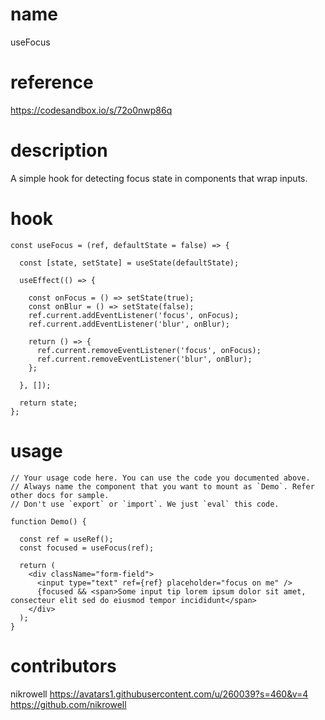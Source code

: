 # name

useFocus

# reference

https://codesandbox.io/s/72o0nwp86q

# description

A simple hook for detecting focus state in components that wrap inputs.

# hook

```
const useFocus = (ref, defaultState = false) => {

  const [state, setState] = useState(defaultState);

  useEffect(() => {

    const onFocus = () => setState(true);
    const onBlur = () => setState(false);
    ref.current.addEventListener('focus', onFocus);
    ref.current.addEventListener('blur', onBlur);

    return () => {
      ref.current.removeEventListener('focus', onFocus);
      ref.current.removeEventListener('blur', onBlur);
    };

  }, []);

  return state;
};
```

# usage

```
// Your usage code here. You can use the code you documented above.
// Always name the component that you want to mount as `Demo`. Refer other docs for sample.
// Don't use `export` or `import`. We just `eval` this code.

function Demo() {

  const ref = useRef();
  const focused = useFocus(ref);

  return (
    <div className="form-field">
      <input type="text" ref={ref} placeholder="focus on me" />
      {focused && <span>Some input tip lorem ipsum dolor sit amet, consecteur elit sed do eiusmod tempor incididunt</span>
    </div>
  );
}

```

# contributors

nikrowell
https://avatars1.githubusercontent.com/u/260039?s=460&v=4
https://github.com/nikrowell
